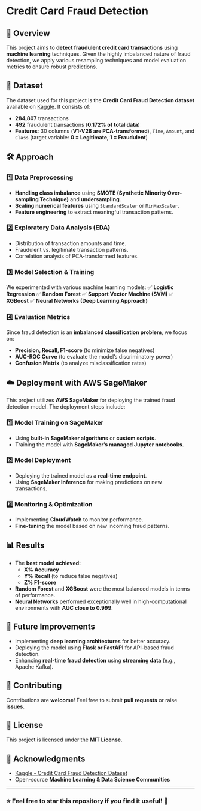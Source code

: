 # Credit Card Fraud Detection

## 🚀 Overview
This project aims to **detect fraudulent credit card transactions** using **machine learning** techniques. Given the highly imbalanced nature of fraud detection, we apply various resampling techniques and model evaluation metrics to ensure robust predictions.

## 📂 Dataset
The dataset used for this project is the **Credit Card Fraud Detection dataset** available on [Kaggle](https://www.kaggle.com/mlg-ulb/creditcardfraud). It consists of:
- **284,807** transactions
- **492** fraudulent transactions (**0.172% of total data**)
- **Features**: 30 columns (**V1-V28 are PCA-transformed**), `Time`, `Amount`, and `Class` (target variable: **0 = Legitimate, 1 = Fraudulent**)

## 🛠️ Approach
### 1️⃣ Data Preprocessing
- **Handling class imbalance** using **SMOTE (Synthetic Minority Over-sampling Technique)** and **undersampling**.
- **Scaling numerical features** using `StandardScaler` or `MinMaxScaler`.
- **Feature engineering** to extract meaningful transaction patterns.

### 2️⃣ Exploratory Data Analysis (EDA)
- Distribution of transaction amounts and time.
- Fraudulent vs. legitimate transaction patterns.
- Correlation analysis of PCA-transformed features.

### 3️⃣ Model Selection & Training
We experimented with various machine learning models:
✅ **Logistic Regression**
✅ **Random Forest**
✅ **Support Vector Machine (SVM)**
✅ **XGBoost**
✅ **Neural Networks (Deep Learning Approach)**

### 4️⃣ Evaluation Metrics
Since fraud detection is an **imbalanced classification problem**, we focus on:
- **Precision, Recall, F1-score** (to minimize false negatives)
- **AUC-ROC Curve** (to evaluate the model’s discriminatory power)
- **Confusion Matrix** (to analyze misclassification rates)

## ☁️ Deployment with AWS SageMaker
This project utilizes **AWS SageMaker** for deploying the trained fraud detection model. The deployment steps include:

### **1️⃣ Model Training on SageMaker**
- Using **built-in SageMaker algorithms** or **custom scripts**.
- Training the model with **SageMaker’s managed Jupyter notebooks**.

### **2️⃣ Model Deployment**
- Deploying the trained model as a **real-time endpoint**.
- Using **SageMaker Inference** for making predictions on new transactions.

### **3️⃣ Monitoring & Optimization**
- Implementing **CloudWatch** to monitor performance.
- **Fine-tuning** the model based on new incoming fraud patterns.

## 📊 Results
- The **best model achieved:**
  - **X% Accuracy**
  - **Y% Recall** (to reduce false negatives)
  - **Z% F1-score**
- **Random Forest** and **XGBoost** were the most balanced models in terms of performance.
- **Neural Networks** performed exceptionally well in high-computational environments with **AUC close to 0.999**.

## 🔮 Future Improvements
- Implementing **deep learning architectures** for better accuracy.
- Deploying the model using **Flask or FastAPI** for API-based fraud detection.
- Enhancing **real-time fraud detection** using **streaming data** (e.g., Apache Kafka).

## 🤝 Contributing
Contributions are **welcome**! Feel free to submit **pull requests** or raise **issues**.

## 📝 License
This project is licensed under the **MIT License**.

## 📢 Acknowledgments
- [Kaggle - Credit Card Fraud Detection Dataset](https://www.kaggle.com/mlg-ulb/creditcardfraud)
- Open-source **Machine Learning & Data Science Communities**

---
### ⭐ **Feel free to star this repository if you find it useful!** 🌟

